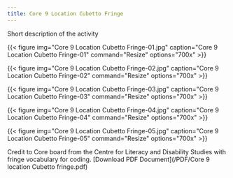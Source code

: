 ```yaml
---
title: Core 9 Location Cubetto Fringe
---
```


Short description of the activity

{{< figure
img="Core 9 Location Cubetto Fringe-01.jpg"
caption="Core 9 Location Cubetto Fringe-01"
command="Resize"
options="700x" >}}

{{< figure
img="Core 9 Location Cubetto Fringe-02.jpg"
caption="Core 9 Location Cubetto Fringe-02"
command="Resize"
options="700x" >}}

{{< figure
img="Core 9 Location Cubetto Fringe-03.jpg"
caption="Core 9 Location Cubetto Fringe-03"
command="Resize"
options="700x" >}}

{{< figure
img="Core 9 Location Cubetto Fringe-04.jpg"
caption="Core 9 Location Cubetto Fringe-04"
command="Resize"
options="700x" >}}

{{< figure
img="Core 9 Location Cubetto Fringe-05.jpg"
caption="Core 9 Location Cubetto Fringe-05"
command="Resize"
options="700x" >}}


Credit to Core board from the Centre for Literacy and Disability Studies with fringe vocabulary for coding.
[Download PDF Document](/PDF/Core 9 location Cubetto fringe.pdf)
